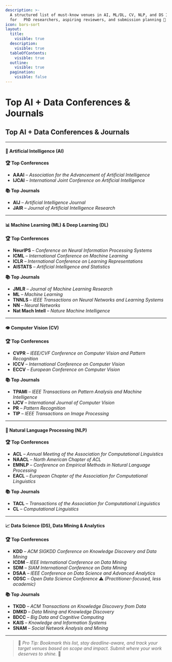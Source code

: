 ```yaml
---
description: >-
  A structured list of must-know venues in AI, ML/DL, CV, NLP, and DS Ideal
  for   PhD researchers, aspiring reviewers, and submission planning 🚀
icon: bars-sort
layout:
  title:
    visible: true
  description:
    visible: true
  tableOfContents:
    visible: true
  outline:
    visible: true
  pagination:
    visible: false
---
```


# Top AI + Data Conferences & Journals

## Top AI + Data Conferences & Journals

***

#### 🧠 Artificial Intelligence (AI)

**🏆 Top Conferences**

* **AAAI** – _Association for the Advancement of Artificial Intelligence_
* **IJCAI** – _International Joint Conference on Artificial Intelligence_

**📚 Top Journals**

* **AIJ** – _Artificial Intelligence Journal_
* **JAIR** – _Journal of Artificial Intelligence Research_

***

#### 📊 Machine Learning (ML) & Deep Learning (DL)

**🏆 Top Conferences**

* **NeurIPS** – _Conference on Neural Information Processing Systems_
* **ICML** – _International Conference on Machine Learning_
* **ICLR** – _International Conference on Learning Representations_
* **AISTATS** – _Artificial Intelligence and Statistics_

**📚 Top Journals**

* **JMLR** – _Journal of Machine Learning Research_
* **ML** – _Machine Learning_
* **TNNLS** – _IEEE Transactions on Neural Networks and Learning Systems_
* **NN** – _Neural Networks_
* **Nat Mach Intell** – _Nature Machine Intelligence_

***

#### 👁️ Computer Vision (CV)

**🏆 Top Conferences**

* **CVPR** – _IEEE/CVF Conference on Computer Vision and Pattern Recognition_
* **ICCV** – _International Conference on Computer Vision_
* **ECCV** – _European Conference on Computer Vision_

**📚 Top Journals**

* **TPAMI** – _IEEE Transactions on Pattern Analysis and Machine Intelligence_
* **IJCV** – _International Journal of Computer Vision_
* **PR** – _Pattern Recognition_
* **TIP** – _IEEE Transactions on Image Processing_

***

#### 💬 Natural Language Processing (NLP)

**🏆 Top Conferences**

* **ACL** – _Annual Meeting of the Association for Computational Linguistics_
* **NAACL** – _North American Chapter of ACL_
* **EMNLP** – _Conference on Empirical Methods in Natural Language Processing_
* **EACL** – _European Chapter of the Association for Computational Linguistics_

**📚 Top Journals**

* **TACL** – _Transactions of the Association for Computational Linguistics_
* **CL** – _Computational Linguistics_

***

#### 📈 Data Science (DS), Data Mining & Analytics

**🏆 Top Conferences**

* **KDD** – _ACM SIGKDD Conference on Knowledge Discovery and Data Mining_
* **ICDM** – _IEEE International Conference on Data Mining_
* **SDM** – _SIAM International Conference on Data Mining_
* **DSAA** – _IEEE Conference on Data Science and Advanced Analytics_
* **ODSC** – _Open Data Science Conference_ ⚠️ _(Practitioner-focused, less academic)_

**📚 Top Journals**

* **TKDD** – _ACM Transactions on Knowledge Discovery from Data_
* **DMKD** – _Data Mining and Knowledge Discovery_
* **BDCC** – _Big Data and Cognitive Computing_
* **KAIS** – _Knowledge and Information Systems_
* **SNAM** – _Social Network Analysis and Mining_

***

> 📝 _Pro Tip: Bookmark this list, stay deadline-aware, and track your target venues based on scope and impact. Submit where your work deserves to shine._ 💫
